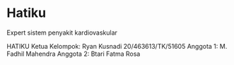 # Hatiku
Expert sistem penyakit kardiovaskular

HATIKU
Ketua Kelompok: Ryan Kusnadi 20/463613/TK/51605
Anggota 1: M. Fadhil Mahendra
Anggota 2: Btari Fatma Rosa
